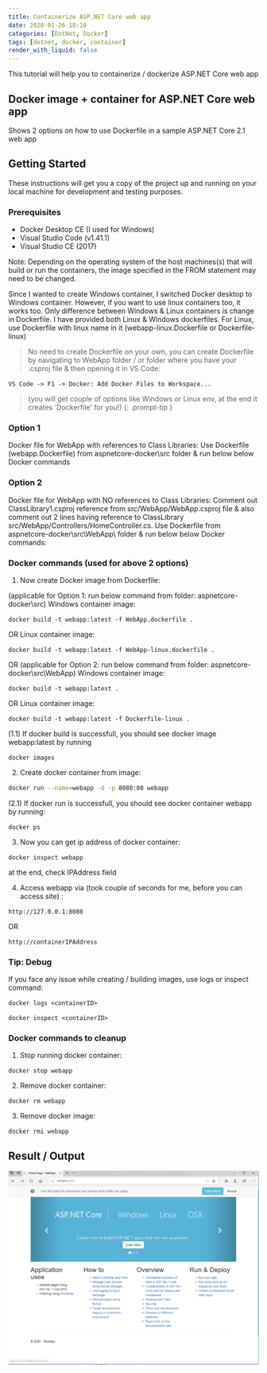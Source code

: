 ```yaml
---
title: Containerize ASP.NET Core web app
date: 2020-01-26 18:10
categories: [DotNet, Docker]
tags: [dotnet, docker, container]
render_with_liquid: false
---
```


This tutorial will help you to containerize / dockerize ASP.NET Core web app

##  Docker image + container for ASP.NET Core web app  

Shows 2 options on how to use Dockerfile in a sample ASP.NET Core 2.1 web app

## Getting Started

These instructions will get you a copy of the project up and running on your local machine for development and testing purposes.

### Prerequisites
* Docker Desktop CE (I used for Windows)
* Visual Studio Code (v1.41.1)
* Visual Studio CE (2017)

Note: Depending on the operating system of the host machines(s) that will build or run the containers, the image specified in the FROM statement may need to be changed.

Since I wanted to create Windows container, I switched Docker desktop to Windows container. However, if you want to use linux containers too, it works too. Only difference between Windows & Linux containers is change in Dockerfile. I have provided both Linux & Windows dockerfiles. For Linux, use Dockerfile with linux name in it (webapp-linux.Dockerfile or Dockerfile-linux)

> No need to create Dockerfile on your own, you can create Dockerfile by navigating to WebApp folder / or folder where you have your .csproj file & then opening it in VS Code:
```
VS Code -> F1 -> Docker: Add Docker Files to Workspace... 
```
>(you will get couple of options like Windows or Linux env, at the end it creates 'Dockerfile' for you!)
{: .prompt-tip }

### Option 1

Docker file for WebApp with references to Class Libraries:
Use Dockerfile (webapp.Dockerfile) from aspnetcore-docker\src folder & run below below Docker commands

### Option 2

Docker file for WebApp with NO references to Class Libraries:
Comment out ClassLibrary1.csproj reference from src/WebApp/WebApp.csproj file & also comment out 2 lines having reference to ClassLibrary src/WebApp/Controllers/HomeController.cs. Use Dockerfile from aspnetcore-docker\src\WebApp\ folder & run below below Docker commands:

### Docker commands (used for above 2 options)

1. Now create Docker image from Dockerfile:

  (applicable for Option 1: run below command from folder: aspnetcore-docker\src)
  Windows container image:
  ```terminal
  docker build -t webapp:latest -f WebApp.dockerfile .
  ```
OR
  Linux container image:
  ```terminal
  docker build -t webapp:latest -f WebApp-linux.dockerfile .
  ```

OR (applicable for Option 2: run below command from folder: aspnetcore-docker\src\WebApp)
  Windows container image:
  ```terminal
  docker build -t webapp:latest .
  ```
OR
  Linux container image:
  ```terminal
  docker build -t webapp:latest -f Dockerfile-linux .
  ```
(1.1) If docker build is successfull, you should see docker image webapp:latest by running
```terminal
docker images
```

2. Create docker container from image:
```bash
docker run --name=webapp -d -p 8080:80 webapp
```
(2.1) If docker run is successfull, you should see docker container webapp by running:
```terminal
docker ps
```

3. Now you can get ip address of docker container:
```terminal
docker inspect webapp
```
at the end, check IPAddress field

4. Access webapp via (took couple of seconds for me, before you can access site) :
```
http://127.0.0.1:8080
```
OR
```
http://containerIPAddress
```

### Tip: Debug
If you face any issue while creating / building images, use logs or inspect command:
```terminal
docker logs <containerID>
```
```terminal
docker inspect <containerID>
```

### Docker commands to cleanup

1. Stop running docker container:
```terminal
docker stop webapp
```

2. Remove docker container:
```terminal
docker rm webapp
```

3. Remove docker image:
```terminal
docker rmi webapp
```


## Result / Output

![Image of Result](https://github.com/abhishek-pradhan/aspnetcore-docker/blob/master/HelloWorld.PNG)
